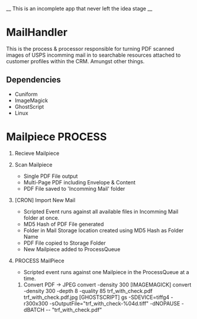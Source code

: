 __ This is an incomplete app that never left the idea stage __

# MailHandler
This is the process & processor responsible for turning PDF scanned images of USPS incomming mail in to
searchable resources attached to customer profiles within the CRM.  Amungst other things.

## Dependencies
 - Cuniform
 - ImageMagick
 - GhostScript
 - Linux

# Mailpiece PROCESS
 1. Recieve Mailpiece
 1. Scan Mailpiece
     - Single PDF File output
     - Multi-Page PDF including Envelope & Content
     - PDF File saved to 'Incomming Mail' folder
 1. [CRON] Import New Mail
     - Scripted Event runs against all available files in Incomming Mail folder at once.
     - MD5 Hash of PDF File generated
     - Folder in Mail Storage location created using MD5 Hash as Folder Name
     - PDF File copied to Storage Folder
     - New Mailpiece added to ProcessQueue
 1. PROCESS MailPiece
     - Scripted event runs against one Mailpiece in the ProcessQueue at a time.

     1. Convert PDF -> JPEG
        convert -density 300
        [IMAGEMAGICK] ﻿convert -density 300 -depth 8 -quality 85 trf_with_check.pdf trf_with_check.pdf.jpg
        [GHOSTSCRIPT] gs -SDEVICE=tiffg4 -r300x300 -sOutputFile="trf_with_check-%04d.tiff" -dNOPAUSE -dBATCH -- "trf_with_check.pdf"
